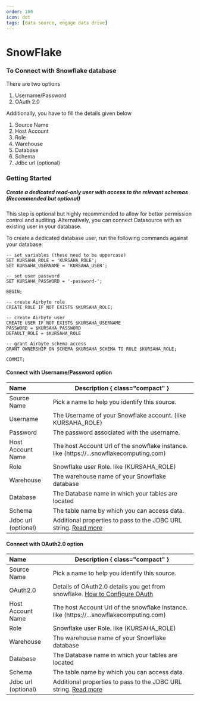```yaml
---
order: 100
icon: dot
tags: [data source, engage data drive]
---
```


# SnowFlake

### To Connect with Snowflake database
There are two options
1. Username/Password
2. OAuth 2.0

Additionally, you have to fill the details given below
1. Source Name
2. Host Account
3. Role
4. Warehouse
5. Database
6. Schema
7. Jdbc url (optional)

### Getting Started
##### Create a dedicated read-only user with access to the relevant schemas (Recommended but optional)
This step is optional but highly recommended to allow for better permission control and auditing. Alternatively, you can connect Datasource with an existing user in your database.

To create a dedicated database user, run the following commands against your database:
```
-- set variables (these need to be uppercase)
SET KURSAHA_ROLE = 'KURSAHA_ROLE';
SET KURSAHA_USERNAME = 'KURSAHA_USER';

-- set user password
SET KURSAHA_PASSWORD = '-password-';

BEGIN;

-- create Airbyte role
CREATE ROLE IF NOT EXISTS $KURSAHA_ROLE;

-- create Airbyte user
CREATE USER IF NOT EXISTS $KURSAHA_USERNAME
PASSWORD = $KURSAHA_PASSWORD
DEFAULT_ROLE = $KURSAHA_ROLE

-- grant Airbyte schema access
GRANT OWNERSHIP ON SCHEMA $KURSAHA_SCHEMA TO ROLE $KURSAHA_ROLE;

COMMIT;
```

#### Connect with Username/Password option
Name  | Description { class="compact" }
:---  | ---
Source Name  | Pick a name to help you identify this source.
Username  | The Username of your Snowflake account. (like KURSAHA_ROLE)
Password  | The password associated with the username.
Host Account Name | The host Account Url of the snowflake instance. like (https://<locator>.<region>.<cloud>.snowflakecomputing.com)
Role  | Snowflake user Role. like (KURSAHA_ROLE)
Warehouse | The warehouse name of your Snowflake database
Database | The Database name in which your tables are located
Schema  | The table name by which you can access data.
Jdbc url (optional) | Additional properties to pass to the JDBC URL string. [Read more](https://docs.snowflake.com/en/user-guide/jdbc-parameters)

#### Connect with OAuth2.0 option
Name  | Description { class="compact" }
:---  | ---
Source Name  | Pick a name to help you identify this source.
OAuth2.0  | Details of OAuth2.0 details you get from snowflake. [How to Configure OAuth](https://docs.snowflake.com/en/user-guide/oauth-custom)
Host Account Name | The host Account Url of the snowflake instance. like (https://<locator>.<region>.<cloud>.snowflakecomputing.com)
Role  | Snowflake user Role. like (KURSAHA_ROLE)
Warehouse | The warehouse name of your Snowflake database
Database | The Database name in which your tables are located
Schema  | The table name by which you can access data.
Jdbc url (optional) | Additional properties to pass to the JDBC URL string. [Read more](https://docs.snowflake.com/en/user-guide/jdbc-parameters)